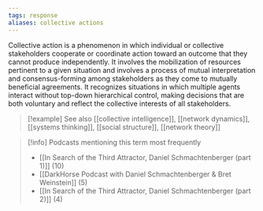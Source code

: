 ```yaml
---
tags: response
aliases: collective actions
---
```


Collective action is a phenomenon in which individual or collective stakeholders cooperate or coordinate action toward an outcome that they cannot produce independently. It involves the mobilization of resources pertinent to a given situation and involves a process of mutual interpretation and consensus-forming among stakeholders as they come to mutually beneficial agreements. It recognizes situations in which multiple agents interact without top-down hierarchical control, making decisions that are both voluntary and reflect the collective interests of all stakeholders.

> [!example] See also
> [[collective intelligence]], [[network dynamics]], [[systems thinking]], [[social structure]], [[network theory]]

> [!info] Podcasts mentioning this term most frequently
> * [[In Search of the Third Attractor, Daniel Schmachtenberger (part 1)]] (10)
> * [[DarkHorse Podcast with Daniel Schmachtenberger & Bret Weinstein]] (5)
> * [[In Search of the Third Attractor, Daniel Schmachtenberger (part 2)]] (4)
